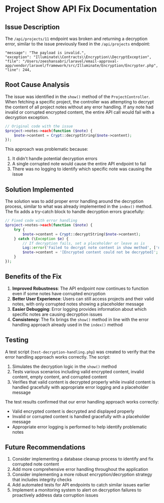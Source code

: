 # Project Show API Fix Documentation

## Issue Description

The `/api/projects/11` endpoint was broken and returning a decryption error, similar to the issue previously fixed in the `/api/projects` endpoint:

```
"message": "The payload is invalid.",
"exception": "Illuminate\\Contracts\\Encryption\\DecryptException",
"file": "/Users/zeeshansabri/laravel/email-approval-app/vendor/laravel/framework/src/Illuminate/Encryption/Encrypter.php",
"line": 244,
```

## Root Cause Analysis

The issue was identified in the `show()` method of the `ProjectController`. When fetching a specific project, the controller was attempting to decrypt the content of all project notes without any error handling. If any note had invalid or corrupted encrypted content, the entire API call would fail with a decryption exception.

```php
// Original code with the issue
$project->notes->each(function ($note) {
    $note->content = Crypt::decryptString($note->content);
});
```

This approach was problematic because:

1. It didn't handle potential decryption errors
2. A single corrupted note would cause the entire API endpoint to fail
3. There was no logging to identify which specific note was causing the issue

## Solution Implemented

The solution was to add proper error handling around the decryption process, similar to what was already implemented in the `index()` method. The fix adds a try-catch block to handle decryption errors gracefully:

```php
// Fixed code with error handling
$project->notes->each(function ($note) {
    try {
        $note->content = Crypt::decryptString($note->content);
    } catch (\Exception $e) {
        // If decryption fails, set a placeholder or leave as is
        Log::error('Failed to decrypt note content in show method', ['note_id' => $note->id, 'error' => $e->getMessage()]);
        $note->content = '[Encrypted content could not be decrypted]';
    }
});
```

## Benefits of the Fix

1. **Improved Robustness**: The API endpoint now continues to function even if some notes have corrupted encryption
2. **Better User Experience**: Users can still access projects and their valid notes, with only corrupted notes showing a placeholder message
3. **Easier Debugging**: Error logging provides information about which specific notes are causing decryption issues
4. **Consistency**: The fix brings the `show()` method in line with the error handling approach already used in the `index()` method

## Testing

A test script (`test-decryption-handling.php`) was created to verify that the error handling approach works correctly. The script:

1. Simulates the decryption logic in the `show()` method
2. Tests various scenarios including valid encrypted content, invalid content, empty content, and corrupted content
3. Verifies that valid content is decrypted properly while invalid content is handled gracefully with appropriate error logging and a placeholder message

The test results confirmed that our error handling approach works correctly:
- Valid encrypted content is decrypted and displayed properly
- Invalid or corrupted content is handled gracefully with a placeholder message
- Appropriate error logging is performed to help identify problematic notes

## Future Recommendations

1. Consider implementing a database cleanup process to identify and fix corrupted note content
2. Add more comprehensive error handling throughout the application
3. Consider implementing a more robust encryption/decryption strategy that includes integrity checks
4. Add automated tests for API endpoints to catch similar issues earlier
5. Implement a monitoring system to alert on decryption failures to proactively address data corruption issues
